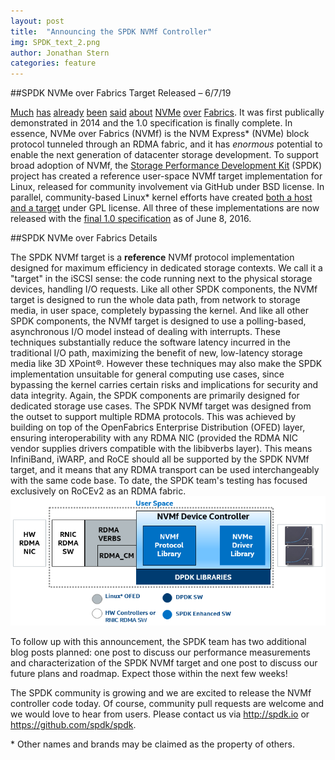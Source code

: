 ```yaml
---
layout: post
title:  "Announcing the SPDK NVMf Controller"
img: SPDK_text_2.png
author: Jonathan Stern
categories: feature
---
```

##SPDK NVMe over Fabrics Target Released – 6/7/19

[Much](http://www.nvmexpress.org/wp-content/uploads/NVM_Express_oF-1_2_Press_Release.pdf) [has](http://www.nvmexpress.org/about/nvm-express-overview/) [already](https://www.openfabrics.org/images/eventpresos/workshops2015/DevWorkshop/Monday/monday_10.pdf) [been](http://www.flashmemorysummit.com/English/Collaterals/Proceedings/2015/20150811_FA12_Overview.pdf) [said](http://www.chelsio.com/wp-content/uploads/resources/NVM_Express_Over_Fabrics.pdf) [about](http://www.roceinitiative.org/uncategorized/rdma-interconnects-paving-the-way-for-nvme-over-fabrics-technology) [NVMe](http://nvmexpress.org/wp-content/uploads/2013/04/NVM_whitepaper.pdf) [over](http://www.snia.org/sites/default/files/SDC15_presentations/networking/WaelNoureddine_Implementing_%20NVMe_revision.pdf) [Fabrics](http://www.flashmemorysummit.com/English/Collaterals/Proceedings/2015/20150813_S303A_Davis.pdf). It was first publically demonstrated in 2014 and the 1.0 specification is finally complete. In essence, NVMe over Fabrics (NVMf) is the NVM Express* (NVMe) block protocol tunneled through an RDMA fabric, and it has _enormous_ potential to enable the next generation of datacenter storage development.
To support broad adoption of NVMf, the [Storage Performance Development Kit](http://spdk.io) (SPDK) project has created a reference user-space NVMf target implementation for Linux, released for community involvement via GitHub under BSD license. In parallel, community-based Linux* kernel efforts have created [both a host and a target](http://git.infradead.org/nvme-fabrics.git) under GPL license. All three of these implementations are now released with the [final 1.0 specification](http://www.nvmexpress.org/wp-content/uploads/NVMe_over_Fabrics_1_0_Gold_20160605.pdf) as of June 8, 2016.

##SPDK NVMe over Fabrics Details

The SPDK NVMf target is a __reference__ NVMf protocol implementation designed for maximum efficiency in dedicated storage contexts. We call it a "target" in the iSCSI sense: the code running next to the physical storage devices, handling I/O requests. Like all other SPDK components, the NVMf target is designed to run the whole data path, from network to storage media, in user space, completely bypassing the kernel. And like all other SPDK components, the NVMf target is designed to use a polling-based, asynchronous I/O model instead of dealing with interrupts. These techniques substantially reduce the software latency incurred in the traditional I/O path, maximizing the benefit of new, low-latency storage media like 3D XPoint®. However these techniques may also make the SPDK implementation unsuitable for general computing use cases, since bypassing the kernel carries certain risks and implications for security and data integrity. Again, the SPDK components are primarily designed for dedicated storage use cases. 
The SPDK NVMf target was designed from the outset to support multiple RDMA protocols. This was achieved by building on top of the OpenFabrics Enterprise Distribution (OFED) layer, ensuring interoperability with any RDMA NIC (provided the RDMA NIC vendor supplies drivers compatible with the libibverbs layer). This means InfiniBand, iWARP, and RoCE should all be supported by the SPDK NVMf target, and it means that any RDMA transport can be used interchangeably with the same code base. To date, the SPDK team's testing has focused exclusively on RoCEv2 as an RDMA fabric.
![Block diagram at release](../img/blog/SPDK_NVMf_Initial.png)

To follow up with this announcement, the SPDK team has two additional blog posts planned: one post to discuss our performance measurements and characterization of the SPDK NVMf target and one post to discuss our future plans and roadmap. Expect those within the next few weeks! 

The SPDK community is growing and we are excited to release the NVMf controller code today. Of course, community pull requests are welcome and we would love to hear from users. Please contact us via http://spdk.io or https://github.com/spdk/spdk. 

\*  Other names and brands may be claimed as the property of others.
